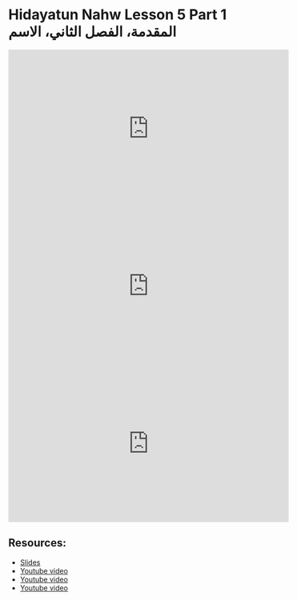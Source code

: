 # Hidayatun Nahw Lesson 5 Part 1 المقدمة، الفصل الثاني، الاسم

<iframe width="560" height="315" src="https://www.youtube-nocookie.com/embed/ZtTBJRL0Whw?start=0" frameborder="0" allow="accelerometer; autoplay; encrypted-media; gyroscope; picture-in-picture" allowfullscreen="allowfullscreen"></iframe><BR>

<iframe width="560" height="315" src="https://www.youtube-nocookie.com/embed/x1Tz5k-8vF0?start=0" frameborder="0" allow="accelerometer; autoplay; encrypted-media; gyroscope; picture-in-picture" allowfullscreen="allowfullscreen"></iframe><BR>

<iframe width="560" height="315" src="https://www.youtube-nocookie.com/embed/kHCas-zyvmQ?start=0" frameborder="0" allow="accelerometer; autoplay; encrypted-media; gyroscope; picture-in-picture" allowfullscreen="allowfullscreen"></iframe><BR>



## Resources:
- [Slides](https://github.com/arshare/resources_balagha_pdfs)
- [Youtube video](https://www.youtube.com/watch?v=ZtTBJRL0Whw&list=PLzn0qdi6JpdtdAyaM2yvvY1Yk9i4EpLHD&index=8)
- [Youtube video](https://www.youtube.com/watch?v=x1Tz5k-8vF0&list=PLzn0qdi6JpdtdAyaM2yvvY1Yk9i4EpLHD&index=9)
- [Youtube video](https://www.youtube.com/watch?v=kHCas-zyvmQ&list=PLzn0qdi6JpdtdAyaM2yvvY1Yk9i4EpLHD&index=10)
